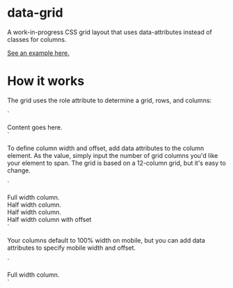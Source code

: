 # data-grid

A work-in-progress CSS grid layout that uses data-attributes instead of classes for columns.

[See an example here.](https://rawgit.com/sleithart/data-grid/master/index.html)


# How it works

The grid uses the role attribute to determine a grid, rows, and columns:

`
<div role="grid">
    <div role="row">
        <div role="column">
            Content goes here.
        </div>
    </div>
</div>
`

To define column width and offset, add data attributes to the column element. As the value, simply input the number of grid columns you'd like your element to span. The grid is based on a 12-column grid, but it's easy to change.

`
<div role="row">
    <div role="column" data-width="12">
        Full width column.
    </div>
</div>

<div role="row">
    <div role="column" data-width="6">
        Half width column.
    </div>
    <div role="column" data-width="6">
        Half width column.
    </div>
</div>

<div role="row">
    <div role="column" data-width="6" data-offset="3">
        Half width column with offset
    </div>
</div>
`

Your columns default to 100% width on mobile, but you can add data attributes to specify mobile width and offset.

`
<div role="row">
    <div role="column" data-width="12" data-mobile-width="6" data-mobile-offset="3">
        Full width column.
    </div>
</div>
`